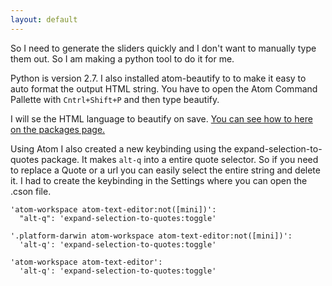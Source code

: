 ```yaml
---
layout: default
---
```


So I need to generate the sliders quickly and I don't want to manually type them out. So I am making a python tool to do it for me.

Python is version 2.7. I also installed atom-beautify to to make it easy to auto format the output HTML string. You have to open the Atom Command Pallette with `Cntrl+Shift+P` and then type beautify.

I will se the HTML language to beautify on save. [You can see how to here on the packages page.](https://atom.io/packages/atom-beautify#usage)

Using Atom I also created a new keybinding using the expand-selection-to-quotes package. It makes `alt-q` into a entire quote selector. So if you need to replace a Quote or a url you can easily select the entire string and delete it. I had to create the keybinding in the Settings where you can open the .cson file.
```
'atom-workspace atom-text-editor:not([mini])':
  "alt-q": 'expand-selection-to-quotes:toggle'

'.platform-darwin atom-workspace atom-text-editor:not([mini])':
  'alt-q': 'expand-selection-to-quotes:toggle'

'atom-workspace atom-text-editor':
  'alt-q': 'expand-selection-to-quotes:toggle'
```
